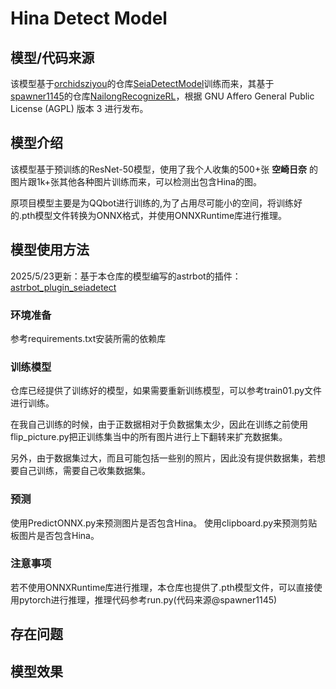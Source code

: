 # Hina Detect Model

## 模型/代码来源

该模型基于[orchidsziyou](https://github.com/orchidsziyou)的仓库[SeiaDetectModel](https://github.com/orchidsziyou/SeiaDetectModel)训练而来，其基于[spawner1145](https://github.com/spawner1145)的仓库[NailongRecognizeRL](https://github.com/spawner1145/NailongRecognizeRL)，根据 GNU Affero General Public License (AGPL) 版本 3 进行发布。

## 模型介绍
该模型基于预训练的ResNet-50模型，使用了我个人收集的500+张 **空崎日奈** 的图片跟1k+张其他各种图片训练而来，可以检测出包含Hina的图。

原项目模型主要是为QQbot进行训练的,为了占用尽可能小的空间，将训练好的.pth模型文件转换为ONNX格式，并使用ONNXRuntime库进行推理。

## 模型使用方法

2025/5/23更新：基于本仓库的模型编写的astrbot的插件：  
[astrbot_plugin_seiadetect](https://github.com/orchidsziyou/astrbot_plugin_seiadetect)


### 环境准备
参考requirements.txt安装所需的依赖库

### 训练模型
仓库已经提供了训练好的模型，如果需要重新训练模型，可以参考train01.py文件进行训练。

在我自己训练的时候，由于正数据相对于负数据集太少，因此在训练之前使用flip_picture.py把正训练集当中的所有图片进行上下翻转来扩充数据集。

另外，由于数据集过大，而且可能包括一些别的照片，因此没有提供数据集，若想要自己训练，需要自己收集数据集。

### 预测
使用PredictONNX.py来预测图片是否包含Hina。
使用clipboard.py来预测剪贴板图片是否包含Hina。

### 注意事项
若不使用ONNXRuntime库进行推理，本仓库也提供了.pth模型文件，可以直接使用pytorch进行推理，推理代码参考run.py(代码来源@spawner1145)

## 存在问题


## 模型效果


